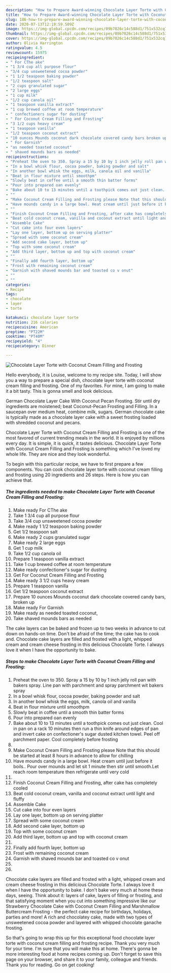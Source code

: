 ```yaml
---
description: "How to Prepare Award-winning Chocolate Layer Torte with Coconut Cream Filling and Frosting"
title: "How to Prepare Award-winning Chocolate Layer Torte with Coconut Cream Filling and Frosting"
slug: 186-how-to-prepare-award-winning-chocolate-layer-torte-with-coconut-cream-filling-and-frosting
date: 2020-07-13T12:19:59.509Z
image: https://img-global.cpcdn.com/recipes/09b7026c14c588d1/751x532cq70/chocolate-layer-torte-with-coconut-cream-filling-and-frosting-recipe-main-photo.jpg
thumbnail: https://img-global.cpcdn.com/recipes/09b7026c14c588d1/751x532cq70/chocolate-layer-torte-with-coconut-cream-filling-and-frosting-recipe-main-photo.jpg
cover: https://img-global.cpcdn.com/recipes/09b7026c14c588d1/751x532cq70/chocolate-layer-torte-with-coconut-cream-filling-and-frosting-recipe-main-photo.jpg
author: Olivia Harrington
ratingvalue: 4.5
reviewcount: 15975
recipeingredient:
- " For CThe ake"
- "1 3/4 cup all purpose flour"
- "3/4 cup unsweetened cocoa powder"
- "1 1/2 teaspoon baking powder"
- "1/2 teaspoon salt"
- "2 cups granulated sugar"
- "2 large eggs"
- "1 cup milk"
- "1/2 cup canola oil"
- "1 teaspoon vanilla extract"
- "1 cup brewed coffee at room temperature"
- " confectioners sugar for dusting"
- " For Coconut Cream Filling and Frosting"
- "3 1/2 cups heavy cream"
- "1 teaspoon vanilla"
- "1/2 teaspoon coconut extract"
- "10 ounces Mounds coconut dark chocolate covered candy bars broken up"
- " For Garnish"
- "as needed toasted coconut"
- " shaved mounds bars as needed"
recipeinstructions:
- "Preheat the oven to 350. Spray a 15 by 10 by 1 inch jelly roll pan with bakers spray. Line pan with parchment and spray parchment wit bakers spray"
- "In a bowl whisk flour, cocoa powder, baking powder and salt"
- "In another bowl whisk the eggs, milk, canola oil and vanilla"
- "Beat in flour mixture until smoothpm"
- "Slowly beat in coffee until a smooth thin batter forms"
- "Pour into prepared oan evenly"
- "Bake about 10 to 13 minutes until a toothpick comes out just clean. Cool in pan on a rack 10 minutes then run a thin knife around edges of pan and invert cake on confectioner&#39;s sugar dusted kitchen towel. Peel off parchment paper. Cool completely before frosting"
- ""
- "Make Coconut Cream Filling and Frosting please Note that this should be started at least 8 hours in advance to allow for chilling"
- "Have mounds candy in a large bowl. Heat cream until just before it boils.. Pour over mounds and let sit 1 minute then stir until smooth.Let reach room temperature then refrigerate until very cold"
- ""
- "Finish Coconut Cream Filling and Frosting, after cake has completely cooled"
- "Beat cold coconut cream, vanilla and coconut extract until light and fluffy"
- "Assemble Cake"
- "Cut cake into four even layers"
- "Lay one layer, bottom up on serving platter"
- "Spread with some coconut cream"
- "Add second cake layer, bottom up"
- "Top with some coconut cream"
- "Add third layer, bottom up and top with coconut cream"
- ""
- "Finally add fourth layer, bottom up"
- "Frost with remaining coconut cream"
- "Garnish with shaved mounds bar and toasted co v onut"
- ""
- ""
categories:
- Recipe
tags:
- chocolate
- layer
- torte

katakunci: chocolate layer torte 
nutrition: 216 calories
recipecuisine: American
preptime: "PT22M"
cooktime: "PT40M"
recipeyield: "4"
recipecategory: Dinner

---
```



![Chocolate Layer Torte with Coconut Cream Filling and Frosting](https://img-global.cpcdn.com/recipes/09b7026c14c588d1/751x532cq70/chocolate-layer-torte-with-coconut-cream-filling-and-frosting-recipe-main-photo.jpg)

Hello everybody, it is Louise, welcome to my recipe site. Today, I will show you a way to prepare a special dish, chocolate layer torte with coconut cream filling and frosting. One of my favorites. For mine, I am going to make it a bit tasty. This is gonna smell and look delicious.

German Chocolate Layer Cake With Coconut Pecan Frosting. Stir until dry ingredients are moistened; beat Coconut-Pecan Frosting and Filling. In a saucepan over medium heat, combine milk, sugars. German chocolate cake is typically made as a chocolate layer cake with a sweet frosting loaded with shredded coconut and pecans.

Chocolate Layer Torte with Coconut Cream Filling and Frosting is one of the most favored of current trending meals in the world. It is enjoyed by millions every day. It is simple, it is quick, it tastes delicious. Chocolate Layer Torte with Coconut Cream Filling and Frosting is something which I've loved my whole life. They are nice and they look wonderful.


To begin with this particular recipe, we have to first prepare a few components. You can cook chocolate layer torte with coconut cream filling and frosting using 20 ingredients and 26 steps. Here is how you can achieve that.

<!--inarticleads1-->

##### The ingredients needed to make Chocolate Layer Torte with Coconut Cream Filling and Frosting:

1. Make ready  For CThe ake
1. Take 1 3/4 cup all purpose flour
1. Take 3/4 cup unsweetened cocoa powder
1. Make ready 1 1/2 teaspoon baking powder
1. Get 1/2 teaspoon salt
1. Make ready 2 cups granulated sugar
1. Make ready 2 large eggs
1. Get 1 cup milk
1. Take 1/2 cup canola oil
1. Prepare 1 teaspoon vanilla extract
1. Take 1 cup brewed coffee at room temperature
1. Make ready  confectioner&#39;s sugar for dusting
1. Get  For Coconut Cream Filling and Frosting
1. Make ready 3 1/2 cups heavy cream
1. Prepare 1 teaspoon vanilla
1. Get 1/2 teaspoon coconut extract
1. Prepare 10 ounces Mounds coconut dark chocolate covered candy bars, broken up
1. Make ready  For Garnish
1. Make ready as needed toasted coconut,
1. Take  shaved mounds bars as needed


The cake layers can be baked and frozen up to two weeks in advance to cut down on hands-on time. Don&#39;t be afraid of the time; the cake has to cook and. Chocolate cake layers are filled and frosted with a light, whipped cream and cream cheese frosting in this delicious Chocolate Torte. I always love it when I have the opportunity to bake. 

<!--inarticleads2-->

##### Steps to make Chocolate Layer Torte with Coconut Cream Filling and Frosting:

1. Preheat the oven to 350. Spray a 15 by 10 by 1 inch jelly roll pan with bakers spray. Line pan with parchment and spray parchment wit bakers spray
1. In a bowl whisk flour, cocoa powder, baking powder and salt
1. In another bowl whisk the eggs, milk, canola oil and vanilla
1. Beat in flour mixture until smoothpm
1. Slowly beat in coffee until a smooth thin batter forms
1. Pour into prepared oan evenly
1. Bake about 10 to 13 minutes until a toothpick comes out just clean. Cool in pan on a rack 10 minutes then run a thin knife around edges of pan and invert cake on confectioner&#39;s sugar dusted kitchen towel. Peel off parchment paper. Cool completely before frosting
1. 
1. Make Coconut Cream Filling and Frosting please Note that this should be started at least 8 hours in advance to allow for chilling
1. Have mounds candy in a large bowl. Heat cream until just before it boils.. Pour over mounds and let sit 1 minute then stir until smooth.Let reach room temperature then refrigerate until very cold
1. 
1. Finish Coconut Cream Filling and Frosting, after cake has completely cooled
1. Beat cold coconut cream, vanilla and coconut extract until light and fluffy
1. Assemble Cake
1. Cut cake into four even layers
1. Lay one layer, bottom up on serving platter
1. Spread with some coconut cream
1. Add second cake layer, bottom up
1. Top with some coconut cream
1. Add third layer, bottom up and top with coconut cream
1. 
1. Finally add fourth layer, bottom up
1. Frost with remaining coconut cream
1. Garnish with shaved mounds bar and toasted co v onut
1. 
1. 


Chocolate cake layers are filled and frosted with a light, whipped cream and cream cheese frosting in this delicious Chocolate Torte. I always love it when I have the opportunity to bake. I don&#39;t bake very much at home these days, seeing. Think about it: layers of cake, layers of filling or frosting, and that satisfying moment when you cut into something impressive like our Strawberry Chocolate Cake with Coconut Cream Filling and Marshmallow Buttercream Frosting - the perfect cake recipe for birthdays, holidays, parties and more! A rich and chocolatey cake, made with two types of unsweetened cocoa powder and layered with whipped chocolate ganache frosting. 

So that's going to wrap this up for this exceptional food chocolate layer torte with coconut cream filling and frosting recipe. Thank you very much for your time. I'm sure that you will make this at home. There's gonna be more interesting food at home recipes coming up. Don't forget to save this page on your browser, and share it to your family, colleague and friends. Thank you for reading. Go on get cooking!
